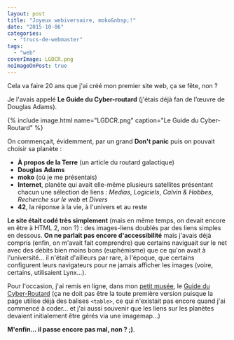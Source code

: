 ```yaml
---
layout: post
title: "Joyeux webiversaire, moko&nbsp;!"
date: "2015-10-06"
categories: 
  - "trucs-de-webmaster"
tags: 
  - "web"
coverImage: LGDCR.png
noImageOnPost: true
---
```


Cela va faire 20 ans que j'ai créé mon premier site web, ça se fête, non ?

Je l'avais appelé **Le Guide du Cyber-routard** (j'étais déjà fan de l’œuvre de Douglas Adams).

{% include image.html name="LGDCR.png" caption="Le Guide du Cyber-Routard" %}

 On commençait, évidemment, par un grand **Don't panic** puis on pouvait choisir sa planète :

- **À propos de la Terre** (un article du routard galactique)
- **Douglas Adams**
- **moko** (où je me présentais)
- **Internet**, planète qui avait elle-même plusieurs satellites présentant chacun une sélection de liens : _Medias_, _Logiciels_, _Calvin & Hobbes_, _Recherche sur le web_ et _Divers_
- **42**, la réponse à la vie, à l'univers et au reste

**Le site était codé très simplement** (mais en même temps, on devait encore en être à HTML 2, non ?) : des images-liens doublés par des liens simples en dessous. **On ne parlait pas encore d'accessibilité** mais j'avais déjà compris (enfin, on m'avait fait comprendre) que certains naviguait sur le net avec des débits bien moins bons (euphémisme) que ce qu'on avait à l'université... il n'était d'ailleurs par rare, à l'époque, que certains configurent leurs navigateurs pour ne jamais afficher les images (voire, certains, utilisaient Lynx...).

Pour l'occasion, j'ai remis en ligne, dans mon [petit musée](http://musee.6x8.org/), le [Guide du Cyber-Routard](http://musee.6x8.org/cyberroutard/) (ça ne doit pas être la toute première version puisque la page utilise déjà des balises `<table>`, ce qui n'existait pas encore quand j'ai commencé à coder... et j'ai aussi souvenir que les liens sur les planètes devaient initialement être gérés via une imagemap...)

**M'enfin... il passe encore pas mal, non ? ;)**.
